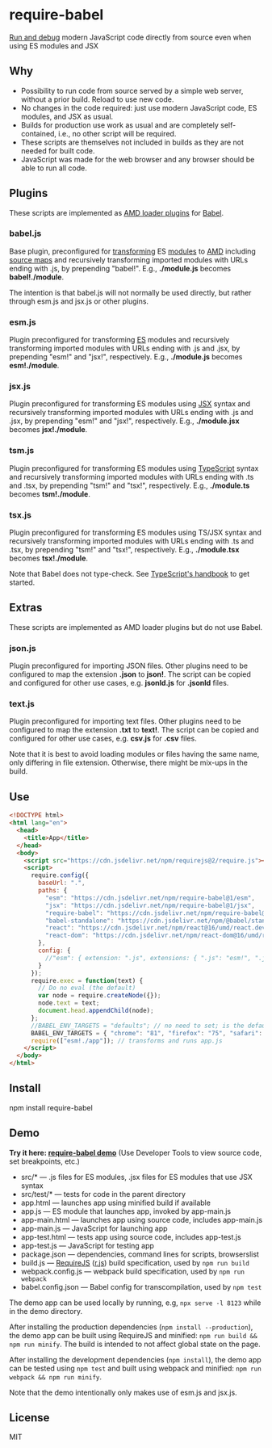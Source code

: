 # require-babel

[Run and debug](https://erikis.github.io/require-babel/) modern JavaScript code directly from source even when using ES modules and JSX

## Why

* Possibility to run code from source served by a simple web server, without a prior build. Reload to use new code.
* No changes in the code required: just use modern JavaScript code, ES modules, and JSX as usual.
* Builds for production use work as usual and are completely self-contained, i.e., no other script will be required.
* These scripts are themselves not included in builds as they are not needed for built code.
* JavaScript was made for the web browser and any browser should be able to run all code.

## Plugins

These scripts are implemented as [AMD loader plugins](https://requirejs.org/docs/api.html#plugins) for [Babel](https://babeljs.io/).

### babel.js

Base plugin, preconfigured for [transforming](https://babeljs.io/docs/en/babel-standalone) ES [modules](https://babeljs.io/docs/en/babel-plugin-transform-modules-amd) to [AMD](https://en.wikipedia.org/wiki/Asynchronous_module_definition) including [source maps](https://developer.mozilla.org/en-US/docs/Tools/Debugger/How_to/Use_a_source_map) and recursively transforming imported modules with URLs ending with .js, by prepending "babel!". E.g., **./module.js** becomes **babel!./module**.

The intention is that babel.js will not normally be used directly, but rather through esm.js and jsx.js or other plugins.

### esm.js

Plugin preconfigured for transforming [ES](https://en.wikipedia.org/wiki/ECMAScript) modules and recursively transforming imported modules with URLs ending with .js and .jsx, by prepending "esm!" and "jsx!", respectively. E.g., **./module.js** becomes **esm!./module**.

### jsx.js

Plugin preconfigured for transforming ES modules using [JSX](https://en.wikipedia.org/wiki/React_(web_framework)#JSX) syntax and recursively transforming imported modules with URLs ending with .js and .jsx, by prepending "esm!" and "jsx!", respectively. E.g., **./module.jsx** becomes **jsx!./module**.

### tsm.js

Plugin preconfigured for transforming ES modules using [TypeScript](https://en.wikipedia.org/wiki/TypeScript) syntax and recursively transforming imported modules with URLs ending with .ts and .tsx, by prepending "tsm!" and "tsx!", respectively. E.g., **./module.ts** becomes **tsm!./module**.

### tsx.js

Plugin preconfigured for transforming ES modules using TS/JSX syntax and recursively transforming imported modules with URLs ending with .ts and .tsx, by prepending "tsm!" and "tsx!", respectively. E.g., **./module.tsx** becomes **tsx!./module**.

Note that Babel does not type-check. See [TypeScript's handbook](https://www.typescriptlang.org/docs/handbook/typescript-tooling-in-5-minutes.html) to get started.

## Extras

These scripts are implemented as AMD loader plugins but do not use Babel.

### json.js

Plugin preconfigured for importing JSON files. Other plugins need to be configured to map the extension **.json** to **json!**. The script can be copied and configured for other use cases, e.g. **jsonld.js** for **.jsonld** files.

### text.js

Plugin preconfigured for importing text files. Other plugins need to be configured to map the extension **.txt** to **text!**. The script can be copied and configured for other use cases, e.g. **csv.js** for **.csv** files.

Note that it is best to avoid loading modules or files having the same name, only differing in file extension. Otherwise, there might be mix-ups in the build.

## Use

```html
<!DOCTYPE html>
<html lang="en">
  <head>
    <title>App</title>
  </head>
  <body>
    <script src="https://cdn.jsdelivr.net/npm/requirejs@2/require.js"></script>
    <script>
      require.config({
        baseUrl: ".",
        paths: {
          "esm": "https://cdn.jsdelivr.net/npm/require-babel@1/esm",
          "jsx": "https://cdn.jsdelivr.net/npm/require-babel@1/jsx",
          "require-babel": "https://cdn.jsdelivr.net/npm/require-babel@1/babel",
          "babel-standalone": "https://cdn.jsdelivr.net/npm/@babel/standalone@7/babel",
          "react": "https://cdn.jsdelivr.net/npm/react@16/umd/react.development",
          "react-dom": "https://cdn.jsdelivr.net/npm/react-dom@16/umd/react-dom.development"
        },
        config: {
          //"esm": { extension: ".js", extensions: { ".js": "esm!", ".jsx": "jsx!" } }
        }
      });
      require.exec = function(text) {
        // Do no eval (the default)
        var node = require.createNode({});
        node.text = text;
        document.head.appendChild(node);
      };
      //BABEL_ENV_TARGETS = "defaults"; // no need to set; is the default
      BABEL_ENV_TARGETS = { "chrome": "81", "firefox": "75", "safari": "13" };
      require(["esm!./app"]); // transforms and runs app.js
    </script>
  </body>
</html>
```

## Install

npm install require-babel

## Demo

**Try it here: [require-babel demo](https://erikis.github.io/require-babel/)** (Use Developer Tools to view source code, set breakpoints, etc.)

* src/\* — .js files for ES modules, .jsx files for ES modules that use JSX syntax
* src/test/\* — tests for code in the parent directory
* app.html — launches app using minified build if available
* app.js — ES module that launches app, invoked by app-main.js
* app-main.html — launches app using source code, includes app-main.js
* app-main.js — JavaScript for launching app
* app-test.html — tests app using source code, includes app-test.js
* app-test.js — JavaScript for testing app
* package.json — dependencies, command lines for scripts, browserslist
* build.js — [RequireJS](https://github.com/requirejs/requirejs) ([r.js](https://github.com/requirejs/r.js)) build specification, used by `npm run build`
* webpack.config.js — webpack build specification, used by `npm run webpack`
* babel.config.json — Babel config for transcompilation, used by `npm test`

The demo app can be used locally by running, e.g, `npx serve -l 8123` while in the demo directory.

After installing the production dependencies (`npm install --production`), the demo app can be built using RequireJS and minified: `npm run build && npm run minify`. The build is intended to not affect global state on the page.

After installing the development dependencies (`npm install`), the demo app can be tested using `npm test` and built using webpack and minified: `npm run webpack && npm run minify`.

Note that the demo intentionally only makes use of esm.js and jsx.js.

## License

MIT
